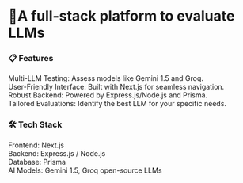 <h1>🚀A full-stack platform to evaluate LLMs</h1>

<h3>📋 Features<br></h3>
Multi-LLM Testing: Assess models like Gemini 1.5 and Groq.<br>
User-Friendly Interface: Built with Next.js for seamless navigation.<br>
Robust Backend: Powered by Express.js/Node.js and Prisma.<br>
Tailored Evaluations: Identify the best LLM for your specific needs.<br>

<h3>🛠️ Tech Stack<br></h3>
Frontend: Next.js<br>
Backend: Express.js / Node.js<br>
Database: Prisma<br>
AI Models: Gemini 1.5, Groq open-source LLMs<br>
